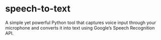 # speech-to-text
A simple yet powerful Python tool that captures voice input through your microphone and converts it into text using Google’s Speech Recognition API.
